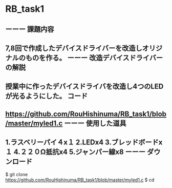 # RB_task1

ーーー
課題内容
---
7,8回で作成したデバイスドライバーを改造しオリジナルのものを作る。
ーーー
改造デバイスドライバーの解説
---
授業中に作ったデバイスドライバを改造し4つのLEDが光るようにした。
コード
---
https://github.com/RouHishinuma/RB_task1/blob/master/myled1.c
ーーー
使用した道具
---
1.ラスベリーパイ４x１
2.LEDx4
3.ブレッドボードx１
4.２２０Ω抵抗x4
5.ジャンパー線x8
ーーー
ダウンロード
---
$ git clone https://github.com/RouHishinuma/RB_task1/blob/master/myled1.c
$ cd 

